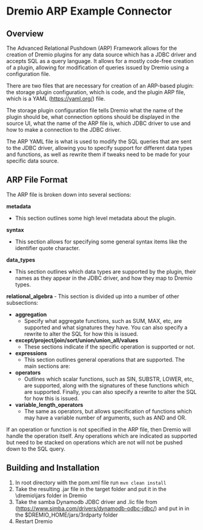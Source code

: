 # Dremio ARP Example Connector

## Overview

The Advanced Relational Pushdown (ARP) Framework allows for the creation of Dremio plugins for any data source which has a JDBC driver and accepts SQL 
as a query language. It allows for a mostly code-free creation of a plugin, allowing for modification of queries issued 
by Dremio using a configuration file.

There are two files that are necessary for creation of an ARP-based plugin: the storage plugin configuration, which 
is code, and the plugin ARP file, which is a YAML (https://yaml.org/) file.

The storage plugin configuration file tells Dremio what the name of the plugin should be, what connection options 
should be displayed in the source UI, what the name of the ARP file is, which JDBC driver to use and how to make a 
connection to the JDBC driver.

The ARP YAML file is what is used to modify the SQL queries that are sent to the JDBC driver, allowing you to specify 
support for different data types and functions, as well as rewrite them if tweaks need to be made for your specific 
data source. 

## ARP File Format

The ARP file is broken down into several sections:

**metadata**
- This section outlines some high level metadata about the plugin.

**syntax**
- This section allows for specifying some general syntax items like the identifier quote character.

**data_types**
- This section outlines which data types are supported by the plugin, their names as they appear in the JDBC driver, and how they map to Dremio types.

**relational_algebra** - This section is divided up into a number of other subsections:

- **aggregation**
  - Specify what aggregate functions, such as SUM, MAX, etc, are supported and what signatures they have. You can also specify a rewrite to alter the SQL for how this is issued.
- **except/project/join/sort/union/union_all/values**
  - These sections indicate if the specific operation is supported or not.
- **expressions**
  - This section outlines general operations that are supported. The main sections are:
- **operators**
  - Outlines which scalar functions, such as SIN, SUBSTR, LOWER, etc, are supported, along with the signatures of these functions which are supported. Finally, you can also specify a rewrite to alter the SQL for how this is issued.
- **variable_length_operators**
  - The same as operators, but allows specification of functions which may have a variable number of arguments, such as AND and OR.

If an operation or function is not specified in the ARP file, then Dremio will handle the operation itself. Any operations which are indicated as supported but need to be stacked on operations which are not will not be pushed down to the SQL query.

## Building and Installation

1. In root directory with the pom.xml file run `mvn clean install`
2. Take the resulting .jar file in the target folder and put it in the \dremio\jars folder in Dremio
3. Take the samba Dynamodb JDBC driver and .lic file from (https://www.simba.com/drivers/dynamodb-odbc-jdbc/) and put in in the $DREMIO_HOME/jars/3rdparty folder
4. Restart Dremio
